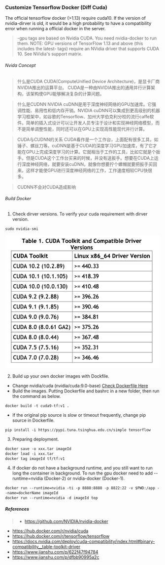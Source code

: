 ### Customize Tensorflow Docker (Diff Cuda)

The official tensorflow docker (>1.13) require cuda10. If the version of nvidia-dirver is old, it would be a high probability to have a compatibility error when running a official docker in the server.  

>-gpu tags are based on Nvidia CUDA. You need nvidia-docker to run them. NOTE: GPU versions of TensorFlow 1.13 and above (this includes the latest- tags) require an NVidia driver that supports CUDA 10. See NVidia's support matrix.

###### Nvida Concept
> 什么是CUDA
CUDA(ComputeUnified Device Architecture)，是显卡厂商NVIDIA推出的运算平台。 CUDA是一种由NVIDIA推出的通用并行计算架构，该架构使GPU能够解决复杂的计算问题。

> 什么是CUDNN
NVIDIA cuDNN是用于深度神经网络的GPU加速库。它强调性能、易用性和低内存开销。NVIDIA cuDNN可以集成到更高级别的机器学习框架中，如谷歌的Tensorflow、加州大学伯克利分校的流行caffe软件。简单的插入式设计可以让开发人员专注于设计和实现神经网络模型，而不是简单调整性能，同时还可以在GPU上实现高性能现代并行计算。

> CUDA与CUDNN的关系
CUDA看作是一个工作台，上面配有很多工具，如锤子、螺丝刀等。cuDNN是基于CUDA的深度学习GPU加速库，有了它才能在GPU上完成深度学习的计算。它就相当于工作的工具，比如它就是个扳手。但是CUDA这个工作台买来的时候，并没有送扳手。想要在CUDA上运行深度神经网络，就要安装cuDNN，就像你想要拧个螺帽就要把扳手买回来。这样才能使GPU进行深度神经网络的工作，工作速度相较CPU快很多。

> CUDNN不会对CUDA造成影响


###### Build Docker

1. Check dirver versions. To verify your cuda requirement with dirver version.
```
sudo nvidia-smi
```
<p align="center">
  <img src="images/ss-04.png" width="500"></img>
</p>

2. Build up your own docker images with Dockfile.
  - Change nvidia/cuda (nvidia/cuda:9.0-base)
  [Check Dockerfile Here](documents/Dockerfile)
  - Build the images. Putting Dockerfile and bashrc in a new folder, then run the command as below.
  ```
  docker build -t cuda9-tf:v1 .
  ```
  - If the original pip source is slow or timeout frequently, change pip source in Dockerfile.
  ```
  pip install -i https://pypi.tuna.tsinghua.edu.cn/simple tensorflow
  ```

3. Preparing deployment.
  ```
  docker save -o xxx.tar imageId
  docker load -i xxx.tar
  docker tag imageId tf/tf:v1
  ```

4. If docker do not have a background runtime, and you still want to run long the container in background. To run the gpu docker need to add --runtime=nvidia (Docker-2) or nvidia-docker (Docker-1).
```
docker run --runtime=nvidia -ti -p 8888:8888 -p 8822:22 -v $PWD:/app --name=dockerName imageId
docker run --runtime=nvidia -d imageId top
```

##### References
> - https://github.com/NVIDIA/nvidia-docker
- https://hub.docker.com/r/nvidia/cuda
- https://hub.docker.com/r/tensorflow/tensorflow
- https://docs.nvidia.com/deploy/cuda-compatibility/index.html#binary-compatibility__table-toolkit-driver
- https://www.jianshu.com/p/622f47f94784
- https://www.jianshu.com/p/dfbb90995a2c
>
